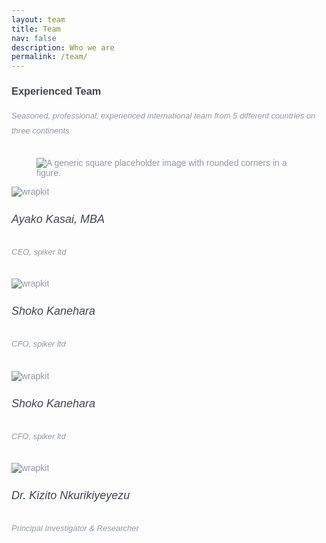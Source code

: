 ```yaml
---
layout: team
title: Team
nav: false
description: Who we are
permalink: /team/
---
```

<!-- https://jsfiddle.net/wrappixel/hpcqbxd8/ -->

<style type="text/css">
  @import url(//fonts.googleapis.com/css?family=Montserrat:300,500);
.team4 {
  font-family: "Montserrat", sans-serif;
	color: #8d97ad;
  font-weight: 300;
}

.team4 h1, .team4 h2, .team4 h3, .team4 h4, .team4 h5, .team4 h6 {
  color: #3e4555;
}

.team4 .font-weight-medium {
	font-weight: 500;
}

.team4 h5 {
    line-height: 22px;
    font-size: 18px;
}

.team4 .subtitle {
    color: #8d97ad;
    line-height: 24px;
		font-size: 13px;
}

.team4 ul li a {
  color: #8d97ad;
  padding-right: 15px;
  -webkit-transition: 0.1s ease-in;
  -o-transition: 0.1s ease-in;
  transition: 0.1s ease-in;
}

.team4 ul li a:hover {
  -webkit-transform: translate3d(0px, -5px, 0px);
  transform: translate3d(0px, -5px, 0px);
	color: #316ce8;
}
</style>

<div class="py-5 team4">
  <div class="container">
    <div class="row justify-content-center mb-4">
      <div class="col-md-7 text-center">
        <h3 class="mb-3">Experienced Team</h3>
        <h6 class="subtitle">Seasoned, professional, experienced international team from 5 different countries on three continents</h6>
      </div>
<figure class="figure">
  <img src="{{site.url}}{{ site.baseurl}}/static_files/people/team-members.png" class="figure-img img-fluid rounded" alt="A generic square placeholder image with rounded corners in a figure.">
</figure>
    </div>
    <div class="row">
      <!-- column  -->
      <div class="col-lg-3 mb-4">
        <!-- Row -->
        <div class="row">
          <div class="col-md-12">
             <img src="{{site.url}}{{ site.baseurl}}/static_files/people/ayako.jpeg" 
            alt="wrapkit" class="img-fluid rounded-circle" />
          </div>
          <div class="col-md-12 text-center">
            <div class="pt-2">
              <h5 class="mt-4 font-weight-medium mb-0">Ayako Kasai, MBA</h5>
              <h6 class="subtitle mb-3">CEO, spiker ltd</h6>
            </div>
          </div>
        </div>
        <!-- Row -->
      </div>
      <!-- column  -->
      <!-- column  -->
      <div class="col-lg-3 mb-4">
        <!-- Row -->
        <div class="row">
          <div class="col-md-12">
            <img src="{{site.url}}{{ site.baseurl}}/static_files/people/ayako.jpeg" alt="wrapkit" class="img-fluid rounded-circle" />
          </div>
          <div class="col-md-12 text-center">
            <div class="pt-2">
              <h5 class="mt-4 font-weight-medium mb-0">Shoko Kanehara</h5>
              <h6 class="subtitle mb-3">CFO, spiker ltd</h6>
            </div>
          </div>
        </div>
        <!-- Row -->
      </div>
      <!-- column  -->
      <!-- column  -->
      <div class="col-lg-3 mb-4">
        <!-- Row -->
        <div class="row">
          <div class="col-md-12">
            <img src="{{site.url}}{{ site.baseurl}}/static_files/people/ayako.jpeg" alt="wrapkit" class="img-fluid rounded-circle" />
          </div>
          <div class="col-md-12 text-center">
            <div class="pt-2">
              <h5 class="mt-4 font-weight-medium mb-0">Shoko Kanehara</h5>
              <h6 class="subtitle mb-3">CFO, spiker ltd</h6>
            </div>
          </div>
        </div>
        <!-- Row -->
      </div>
      <!-- column  -->
      <!-- column  -->
      <div class="col-lg-3 mb-4">
        <!-- Row -->
        <div class="row">
          <div class="col-md-12">
            <img src="{{site.url}}{{ site.baseurl}}/static_files/people/kizito.jpg" alt="wrapkit" class="img-fluid rounded-circle" />
          </div>
          <div class="col-md-12 text-center">
            <div class="pt-2">
              <h5 class="mt-4 font-weight-medium mb-0">Dr. Kizito Nkurikiyeyezu</h5>
              <h6 class="subtitle mb-3">Principal Investigator & Researcher</h6>
            </div>
          </div>
        </div>
        <!-- Row -->
      </div>
    </div>
  </div>
</div>

